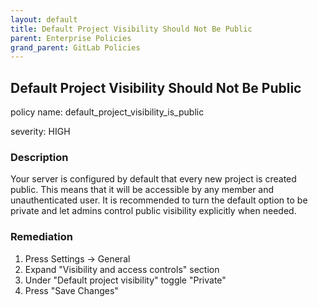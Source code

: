 ```yaml
---
layout: default
title: Default Project Visibility Should Not Be Public
parent: Enterprise Policies
grand_parent: GitLab Policies
---
```



## Default Project Visibility Should Not Be Public
policy name: default_project_visibility_is_public

severity: HIGH

### Description
Your server is configured by default that every new project is created public. This means that it will be accessible by any member and unauthenticated user. It is recommended to turn the default option to be private
 and let admins control public visibility explicitly when needed.



### Remediation
1. Press Settings -> General
2. Expand "Visibility and access controls" section
3. Under "Default project visibility" toggle "Private"
4. Press "Save Changes"



